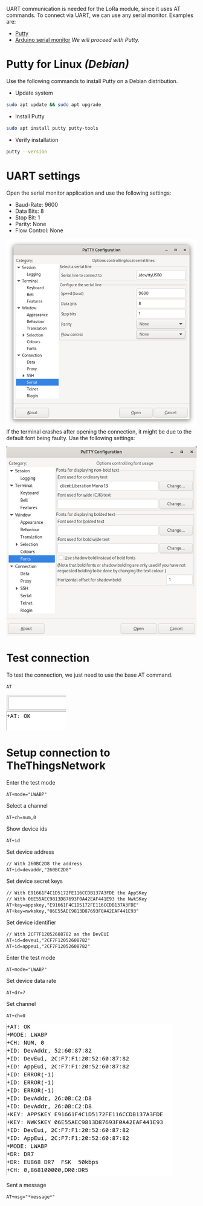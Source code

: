 UART communication is needed for the LoRa module, since it uses AT commands. To connect via UART, we can use any serial monitor. Examples are:
- [Putty](https://www.chiark.greenend.org.uk/~sgtatham/putty/latest.html)
- [Arduino serial monitor](https://www.arduino.cc/en/software)
*We will proceed with Putty.*
# Putty for Linux *(Debian)*
Use the following commands to install Putty on a Debian distribution.
- Update system
``` bash
sudo apt update && sudo apt upgrade
```
- Install Putty
``` bash
sudo apt install putty putty-tools
```
- Verify installation
``` bash
putty --version
```
# UART settings
Open the serial monitor application and use the following settings:
- Baud-Rate:     9600
- Data Bits:        8
- Stop Bit:          1
- Parity:             None
- Flow Control: None

![uart settings](../../Images/LoRa/uart_settings.png)
If the terminal crashes after opening the connection, it might be due to the default font being faulty. Use the following settings:

![uart font settings](../../Images/LoRa/uart_font_settings.png)
# Test connection
To test the connection, we just need to use the base AT command.
``` Serial
AT
```

![uart test output](../../Images/LoRa/uart_test_output.png)

# Setup connection to TheThingsNetwork
Enter the test mode
``` Serial
AT+mode="LWABP"
```

Select a channel
``` Serial
AT+ch=num,0
```

Show device ids
``` Serial
AT+id
```

Set device address
``` Serial
// With 260BC2D8 the address
AT+id=devaddr,"260BC2D8"
```

Set device secret keys
``` Serial
// With E91661F4C1D5172FE116CCDB137A3FDE the AppSKey
// With 06E55AEC9813D87693F0A42EAF441E93 the NwkSKey
AT+key=appskey,"E91661F4C1D5172FE116CCDB137A3FDE"
AT+key=nwkskey,"06E55AEC9813D87693F0A42EAF441E93"
```

Set device identifier
``` Serial
// With 2CF7F12052608782 as the DevEUI
AT+id=deveui,"2CF7F12052608782"
AT+id=appeui,"2CF7F12052608782"
```

Enter the test mode
``` Serial
AT+mode="LWABP"
```

Set device data rate
``` Serial
AT+dr=7
```

Set channel
``` Serial
AT+ch=0
```

![uart settings check](../../Images/LoRa/uart_settings_check.png)

Sent a message
``` Serial
AT+msg="*message*"
```
